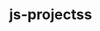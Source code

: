 # js-projectss
<!-- **SUBSETS —**

1. The page is always launched with one static textarea at the top and an add button that allows the user to add comments.
2. Every comment added will have a reply, a like, and a delete button.
3. A reply button will launch a new text area below the parent comment, allowing the user to either add a reply or cancel the addition.
4. A like button will keep incrementing the number of likes on the respective comment at every click.
5. A delete button will delete the entire comment chain.
6. Comments can be chained resembling a tree-like structure wherein every child comment will be aligned some pixels left
to the parent comment.
7. Comments once added should be persisted on page re-load — this is an enhancement, it can be attended to in the end if
you have time.

Before you jump into the code, step back for a few minutes, look at your requirements and assess which parts could use
the same piece of code. -->
